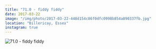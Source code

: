```yaml
---
title: "71.0 - fiddy fiddy"
date: 2017-03-22
image: "/img/photo/2017-03-22-448d154c86f0dfc0998b854a890337fb.jpg"
location: "Billericay, Essex"
instagram: true
---
```


![71.0 - fiddy fiddy](/img/photo/2017-03-22-448d154c86f0dfc0998b854a890337fb.jpg)
